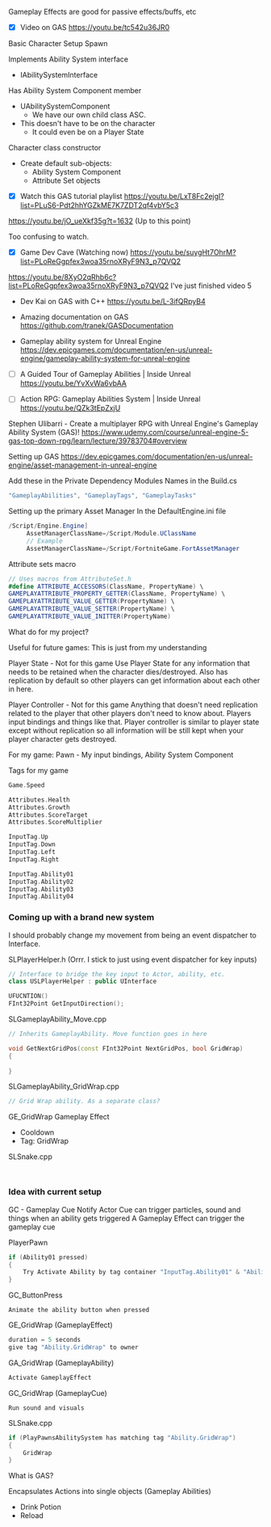 Gameplay Effects are good for passive effects/buffs, etc

- [x] Video on GAS
https://youtu.be/tc542u36JR0

Basic Character Setup
Spawn

Implements Ability System interface
- IAbilitySystemInterface

Has Ability System Component member
- UAbilitySystemComponent
	- We have our own child class ASC.
- This doesn't have to be on the character
	- It could even be on a Player State

Character class constructor
- Create default sub-objects:
	- Ability System Component
	- Attribute Set objects

- [x] Watch this GAS tutorial playlist
https://youtu.be/LxT8Fc2ejgI?list=PLuS6-Pdt2hhYGZkME7K7ZDT2qf4vbY5c3

https://youtu.be/jO_ueXkf35g?t=1632 (Up to this point)

Too confusing to watch. 

- [x] Game Dev Cave (Watching now)
https://youtu.be/suygHt7OhrM?list=PLoReGgpfex3woa35rnoXRyF9N3_p7QVQ2

https://youtu.be/8XyO2qRhb6c?list=PLoReGgpfex3woa35rnoXRyF9N3_p7QVQ2
I've just finished video 5

- Dev Kai on GAS with C++ 
https://youtu.be/L-3ifQRpyB4

- Amazing documentation on GAS
https://github.com/tranek/GASDocumentation

- Gameplay ability system for Unreal Engine
https://dev.epicgames.com/documentation/en-us/unreal-engine/gameplay-ability-system-for-unreal-engine

- [ ] A Guided Tour of Gameplay Abilities | Inside Unreal
https://youtu.be/YvXvWa6vbAA

- [ ] Action RPG: Gameplay Abilities System | Inside Unreal
https://youtu.be/QZk3tEpZxjU

Stephen Ulibarri - Create a multiplayer RPG with Unreal Engine's Gameplay Ability System (GAS)!
https://www.udemy.com/course/unreal-engine-5-gas-top-down-rpg/learn/lecture/39783704#overview


Setting up GAS
https://dev.epicgames.com/documentation/en-us/unreal-engine/asset-management-in-unreal-engine


Add these in the Private Dependency Modules Names in the Build.cs
```csharp
"GameplayAbilities", "GameplayTags", "GameplayTasks"
```


Setting up the primary Asset Manager
In the DefaultEngine.ini file
```csharp
/Script/Engine.Engine]
     AssetManagerClassName=/Script/Module.UClassName
     // Example
     AssetManagerClassName=/Script/FortniteGame.FortAssetManager
```

Attribute sets macro
```csharp
// Uses macros from AttributeSet.h  
#define ATTRIBUTE_ACCESSORS(ClassName, PropertyName) \  
GAMEPLAYATTRIBUTE_PROPERTY_GETTER(ClassName, PropertyName) \  
GAMEPLAYATTRIBUTE_VALUE_GETTER(PropertyName) \  
GAMEPLAYATTRIBUTE_VALUE_SETTER(PropertyName) \  
GAMEPLAYATTRIBUTE_VALUE_INITTER(PropertyName)
```

What do for my project?

Useful for future games:
This is just from my understanding

Player State - Not for this game
Use Player State for any information that needs to be retained when the character dies/destroyed.
Also has replication by default so other players can get information about each other in here. 

Player Controller - Not for this game
Anything that doesn't need replication related to the player that other players don't need to know about.
Players input bindings and things like that. Player controller is similar to player state except without replication so all information will be still kept when your player character gets destroyed.

For my game:
Pawn - My input bindings, Ability System Component


Tags for my game

```cpp
Game.Speed

Attributes.Health
Attributes.Growth
Attributes.ScoreTarget
Attributes.ScoreMultiplier

InputTag.Up
InputTag.Down
InputTag.Left
InputTag.Right

InputTag.Ability01
InputTag.Ability02
InputTag.Ability03
InputTag.Ability04
```


### Coming up with a brand new system

I should probably change my movement from being an event dispatcher to Interface.

SLPlayerHelper.h (Orrr. I stick to just using event dispatcher for key inputs)
```cpp
// Interface to bridge the key input to Actor, ability, etc.
class USLPlayerHelper : public UInterface

UFUCNTION()
FInt32Point GetInputDirection();
```

SLGameplayAbility_Move.cpp
```cpp
// Inherits GameplayAbility. Move function goes in here

void GetNextGridPos(const FInt32Point NextGridPos, bool GridWrap)
{
	
}
```

SLGameplayAbility_GridWrap.cpp
```cpp
// Grid Wrap ability. As a separate class?


```

GE_GridWrap Gameplay Effect
- Cooldown
- Tag: GridWrap

SLSnake.cpp
```


```

### Idea with current setup

GC - Gameplay Cue Notify Actor
Cue can trigger particles, sound and things when an ability gets triggered
A Gameplay Effect can trigger the gameplay cue

PlayerPawn
```cpp
if (Ability01 pressed)
{
	Try Activate Ability by tag container "InputTag.Ability01" & "Ability.[AbilityName]"
}
```

GC_ButtonPress
```
Animate the ability button when pressed
```

GE_GridWrap (GameplayEffect)
```cpp
duration = 5 seconds
give tag "Ability.GridWrap" to owner
```

GA_GridWrap (GameplayAbility)
```cpp
Activate GameplayEffect
```

GC_GridWrap (GameplayCue)
```
Run sound and visuals
```

SLSnake.cpp
```cpp
if (PlayPawnsAbilitySystem has matching tag "Ability.GridWrap")
{
	GridWrap
}
```



What is GAS?

Encapsulates Actions into single objects (Gameplay Abilities)
- Drink Potion
- Reload
